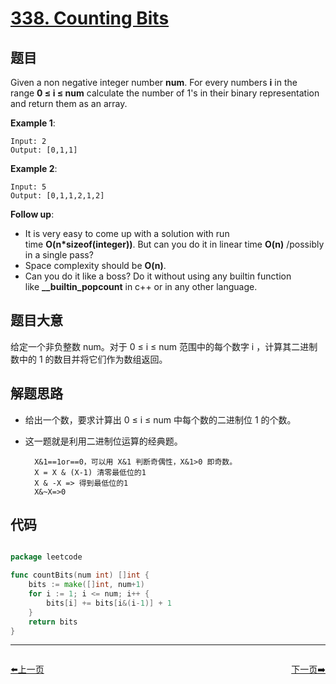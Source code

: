 # [338. Counting Bits](https://leetcode.com/problems/counting-bits/)


## 题目

Given a non negative integer number **num**. For every numbers **i** in the range **0 ≤ i ≤ num** calculate the number of 1's in their binary representation and return them as an array.

**Example 1**:

    Input: 2
    Output: [0,1,1]

**Example 2**:

    Input: 5
    Output: [0,1,1,2,1,2]

**Follow up**:

- It is very easy to come up with a solution with run time **O(n*sizeof(integer))**. But can you do it in linear time **O(n)** /possibly in a single pass?
- Space complexity should be **O(n)**.
- Can you do it like a boss? Do it without using any builtin function like **\_\_builtin\_popcount** in c++ or in any other language.

## 题目大意


给定一个非负整数 num。对于 0 ≤ i ≤ num 范围中的每个数字 i ，计算其二进制数中的 1 的数目并将它们作为数组返回。

## 解题思路

- 给出一个数，要求计算出 0 ≤ i ≤ num 中每个数的二进制位 1 的个数。
- 这一题就是利用二进制位运算的经典题。

        X&1==1or==0，可以用 X&1 判断奇偶性，X&1>0 即奇数。
        X = X & (X-1) 清零最低位的1
        X & -X => 得到最低位的1 
        X&~X=>0


## 代码

```go

package leetcode

func countBits(num int) []int {
	bits := make([]int, num+1)
	for i := 1; i <= num; i++ {
		bits[i] += bits[i&(i-1)] + 1
	}
	return bits
}

```


----------------------------------------------
<div style="display: flex;justify-content: space-between;align-items: center;">
<p><a href="https://books.halfrost.com/leetcode/ChapterFour/0300~0399/0337.House-Robber-III/">⬅️上一页</a></p>
<p><a href="https://books.halfrost.com/leetcode/ChapterFour/0300~0399/0342.Power-of-Four/">下一页➡️</a></p>
</div>
